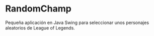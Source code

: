 # RandomChamp
Pequeña aplicación en Java Swing para seleccionar unos personajes aleatorios de League of Legends.
